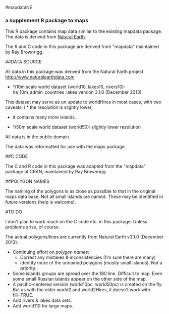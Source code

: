 #mapdataNE
### a supplement R package to maps

This R package contains map data similar to the existing mapdata package. The data is derived from [Natural Earth](http://www.naturalearthdata.com).

The R and C code in this package are derived from "mapdata" maintained by Ray Brownrigg.

##DATA SOURCE

All data in this package was derived from the Natural Earth project
http://www.naturalearthdata.com

- 1/10m scale world dataset (world10, lakes10, rivers10):
ne_10m_admin_countries_lakes version 3.1.0 (December 2013)

This dataset may serve as un update to worldHires in most cases, with two caveats:
i  * the resolution is slightly lower,
   * it contains many more islands.

- 1/50m scale world dataset (world50): slightly lower resolution

All data is in the public domain.

The data was reformatted for use with the maps package.


##C CODE

The C and R code in this package was adapted from the "mapdata" package at CRAN, maintained by Ray Brownrigg.

##POLYGON NAMES

The naming of the polygons is as close as possible to that in the original maps data base. Not all small islands are named. These may be identified in future versions (help is welcome).

#TO DO

I don't plan to work much on the C code etc. in this package. Unless problems arise, of course.

The actual polygons/lines are currently from Natural Earth v3.1.0 (December 2013). 
- Continuing effort on *polygon names*:
  * Correct any mistakes & inconsistencies (I'm sure there are many)
  * Identify more of the unnamed polygons (mostly small islands). Not a priority.
- Some islands groups are spread over the 180 line. Difficult to map. Even some small Russian islands appear on the other side of the map.
- A pacific-centered version (world10pc, world50pc) is created on the fly. But as with the older world2 and world2Hires, it doesn't work with fill=TRUE.
- Add rivers & lakes data sets.
- Add world110 for large maps.


